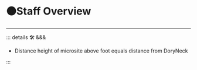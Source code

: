 # 🟠<move>Staff Overview</move>

---

<!-- =================================================== -->
<!-- =================================================== -->
<!-- =================================================== -->
<!-- =================================================== -->
<!-- =================================================== -->
::: details 🛠 <dev>&&&</dev>



- Distance height of microsite above foot equals distance from DoryNeck



:::
